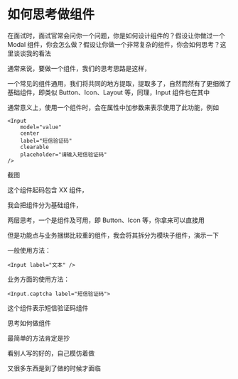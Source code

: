 # 如何思考做组件

在面试时，面试官常会问你一个问题，你是如何设计组件的？假设让你做过一个 Modal 组件，你会怎么做？假设让你做一个非常复杂的组件，你会如何思考？这里谈谈我的看法

通常来说，要做一个组件，我们的思考思路是这样，

一个常见的组件通用，我们将共同的地方提取，提取多了，自然而然有了更细微了基础组件，即类似 Button、Icon、Layout 等，同理，Input 组件也在其中

通常意义上，使用一个组件时，会在属性中加参数来表示使用了此功能，例如

```tsx
<Input
    model="value"
    center
    label="短信验证码"
    clearable
    placeholder="请输入短信验证码"
/>
```

截图

这个组件起码包含 XX 组件，

我会把组件分为基础组件，

两层思考，一个是组件及可用，即 Button、Icon 等，你拿来可以直接用

但是功能点与业务捆绑比较重的组件，我会将其拆分为模块子组件，演示一下

一般使用方法：

```tsx
<Input label="文本" />
```

业务方面的使用方法：

```tsx
<Input.captcha label="短信验证码">
```

这个组件表示短信验证码组件

思考如何做组件

最简单的方法肯定是抄

看别人写的好的，自己模仿着做

又很多东西是到了做的时候才面临
